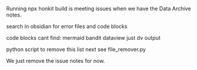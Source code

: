 Running npx honkit build is meeting issues when we have the Data Archive notes.

search in obsidian for error files and code blocks

code blocks cant find:
mermaid
bandit
dataview
just
dv
output

python script to remove this list next
see file_remover.py

We just remove the issue notes for now.